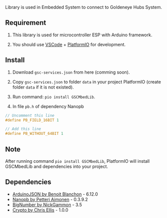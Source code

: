 Library is used in Embedded System to connect to Goldeneye Hubs System.

## Requirement
1. This library is used for microcontroller ESP with Arduino framework.

2. You should use [VSCode](https://code.visualstudio.com/) + [PlatformIO](https://platformio.org/) for development.

## Install
1. Download `gsc-services.json` from here (comming soon).

2. Copy `gsc-services.json` to folder `data` in your project PlatformIO (create folder `data` if it is not existed).

3. Run command: `pio install GSCMbedLib`.

4. In file `pb.h` of dependency Nanopb
```c++
// Uncomment this line
#define PB_FIELD_16BIT 1

// Add this line 
#define PB_WITHOUT_64BIT 1
```

## Note
After running command `pio install GSCMbedLib`, PlatformIO will install GSCMbedLib and dependencies into your project.

## Dependencies
- [ArduinoJSON by Benoit Blanchon](https://github.com/bblanchon/ArduinoJson) - 6.12.0
- [Nanopb by Petteri Aimonen](https://github.com/nanopb/nanopb) - 0.3.9.2
- [BigNumber by NickGammon](https://github.com/nickgammon/BigNumber) - 3.5
- [Crypto by Chris Ellis](https://github.com/intrbiz/arduino-crypto) - 1.0.0
